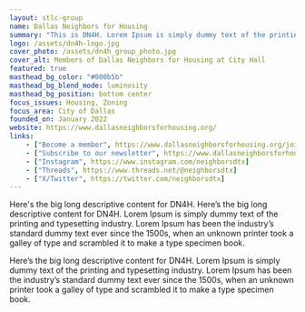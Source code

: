 ```yaml
---
layout: stlc-group
name: Dallas Neighbors for Housing
summary: "This is DN4H. Lorem Ipsum is simply dummy text of the printing and typesetting industry. Lorem Ipsum has been the industry's standard dummy text ever since the 1500s, when an unknown printer took a galley of type and scrambled it to make a type specimen book."
logo: /assets/dn4h-logo.jpg
cover_photo: /assets/dn4h_group_photo.jpg
cover_alt: Members of Dallas Neighbors for Housing at City Hall
featured: true
masthead_bg_color: "#000b5b"
masthead_bg_blend_mode: luminosity
masthead_bg_position: bottom center
focus_issues: Housing, Zoning
focus_area: City of Dallas
founded_on: January 2022
website: https://www.dallasneighborsforhousing.org/
links:
    - ["Become a member", https://www.dallasneighborsforhousing.org/join]
    - ["Subscribe to our newsletter", https://www.dallasneighborsforhousing.org/home/subscribe-to-our-newsletter]
    - ["Instagram", https://www.instagram.com/neighborsdtx]
    - ["Threads", https://www.threads.net/@neighborsdtx]
    - ["X/Twitter", https://twitter.com/neighborsdtx]
---
```

Here's the big long descriptive content for DN4H. Here’s the big long descriptive content for DN4H. Lorem Ipsum is simply dummy text of the printing and typesetting industry. Lorem Ipsum has been the industry’s standard dummy text ever since the 1500s, when an unknown printer took a galley of type and scrambled it to make a type specimen book.

Here’s the big long descriptive content for DN4H. Lorem Ipsum is simply dummy text of the printing and typesetting industry. Lorem Ipsum has been the industry’s standard dummy text ever since the 1500s, when an unknown printer took a galley of type and scrambled it to make a type specimen book.
